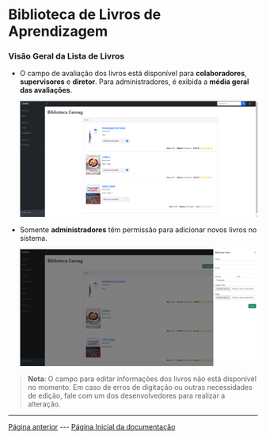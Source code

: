 # Biblioteca de Livros de Aprendizagem

### Visão Geral da Lista de Livros
- O campo de avaliação dos livros está disponível para **colaboradores**, **supervisores** e **diretor**. Para administradores, é exibida a **média geral das avaliações**.

  ![Lista de Livros](/documentacao/imgs_documentacao/listaLIVROS.png)

- Somente **administradores** têm permissão para adicionar novos livros no sistema.

  ![Detalhes do Livro](/documentacao/imgs_documentacao/LIVROS.png)

> **Nota**: O campo para editar informações dos livros não está disponível no momento. Em caso de erros de digitação ou outras necessidades de edição, fale com um dos desenvolvedores para realizar a alteração.

---

[Página anterior](/documentacao/documentacaoGestores/9_certificado.md) --- [Página Inicial da documentação](/README.md)